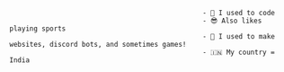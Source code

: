                                  
                                                    - 👀 I used to code
                                                    - 😎 Also likes playing sports
                                                    - 🌱 I used to make websites, discord bots, and sometimes games!
                                                    - 🇮🇳 My country = India
 






<!---
SaiManan1/SaiManan1 is a ✨ special ✨ repository because its `README.md` (this file) appears on your GitHub profile.
You can click the Preview link to take a look at your changes.
--->
